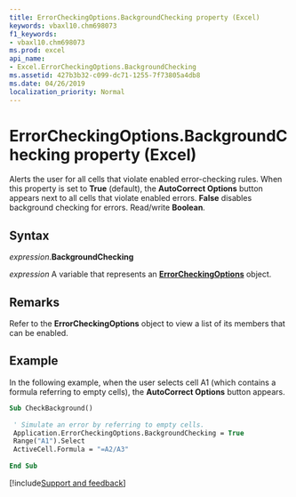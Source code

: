 ```yaml
---
title: ErrorCheckingOptions.BackgroundChecking property (Excel)
keywords: vbaxl10.chm698073
f1_keywords:
- vbaxl10.chm698073
ms.prod: excel
api_name:
- Excel.ErrorCheckingOptions.BackgroundChecking
ms.assetid: 427b3b32-c099-dc71-1255-7f73805a4db8
ms.date: 04/26/2019
localization_priority: Normal
---
```



# ErrorCheckingOptions.BackgroundChecking property (Excel)

Alerts the user for all cells that violate enabled error-checking rules. When this property is set to **True** (default), the **AutoCorrect Options** button appears next to all cells that violate enabled errors. **False** disables background checking for errors. Read/write **Boolean**.


## Syntax

_expression_.**BackgroundChecking**

_expression_ A variable that represents an **[ErrorCheckingOptions](Excel.ErrorCheckingOptions.md)** object.


## Remarks

Refer to the **ErrorCheckingOptions** object to view a list of its members that can be enabled.


## Example

In the following example, when the user selects cell A1 (which contains a formula referring to empty cells), the **AutoCorrect Options** button appears.

```vb
Sub CheckBackground() 
 
 ' Simulate an error by referring to empty cells. 
 Application.ErrorCheckingOptions.BackgroundChecking = True 
 Range("A1").Select 
 ActiveCell.Formula = "=A2/A3" 
 
End Sub
```




[!include[Support and feedback](~/includes/feedback-boilerplate.md)]
